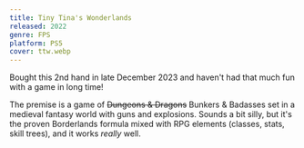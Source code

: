 ```yaml
---
title: Tiny Tina's Wonderlands
released: 2022
genre: FPS
platform: PS5
cover: ttw.webp
---
```


Bought this 2nd hand in late December 2023 and haven't had that much fun with a game in long time!

The premise is a game of <s>Dungeons & Dragons</s> Bunkers & Badasses set in a medieval fantasy world with guns and explosions. Sounds a bit silly, but it's the proven Borderlands formula mixed with RPG elements (classes, stats, skill trees), and it works _really_ well.
